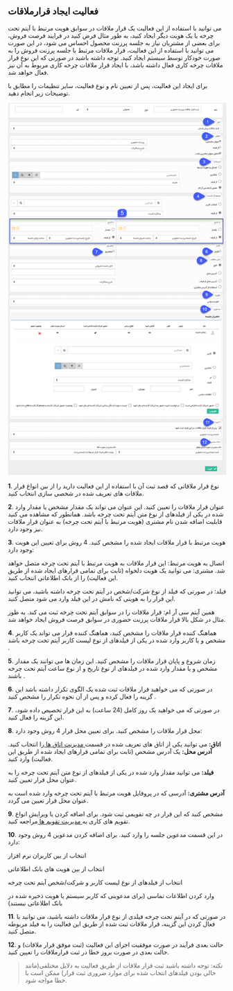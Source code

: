 ﻿##  فعالیت ایجاد قرارملاقات 
 


می توانید با استفاده از این فعالیت یک قرار ملاقات در سوابق هویت مرتبط با آیتم تحت چرخه یا یک هویت دیگر ایجاد کنید، به طور مثال فرض کنید در فرایند فرصت فروش، برای بعضی از مشتریان نیاز به جلسه پرزنت محصول احساس می شود، در این صورت می توانید با استفاده از این فعالیت، قرار ملاقات مرتبط با جلسه پرزنت فروش را به صورت خودکار توسط سیستم ایجاد کنید. توجه داشته باشید در صورتی که این نوع قرار ملاقات چرخه کاری فعال داشته باشد، با ایجاد قرار ملاقات چرخه کاری مربوط به آن نیز فعال خواهد شد.

  برای ایجاد این فعالیت، پس از تعیین نام و نوع فعالیت، سایر تنظیمات را مطابق با توضیحات زیر انجام دهید.
  
  ![](SetMeeting.png)
  
**1**. نوع قرار ملاقاتی که قصد ثبت آن با استفاده از این فعالیت دارید را از بین انواع قرار ملاقات های تعریف شده در شخصی سازی انتخاب کنید.

**2**. عنوان قرار ملاقات را تعیین کنید. این عنوان می تواند یک مقدار مشخص یا مقدار وارد شده در یکی از فیلدهای از نوع متن آیتم تحت چرخه باشد. همانطور که مشاهده می کنید قابلیت اضافه شدن نام مشتری (هویت مرتبط با آیتم تحت چرخه) به عنوان قرار ملاقات نیز وجود دارد.

**3**. هویت مرتبط با قرار ملاقات ایجاد شده را مشخص کنید. 4 روش برای تعیین این هویت وجود دارد:

اتصال به هویت مرتبط: این قرار ملاقات به هویت مرتبط با آیتم تحت چرخه متصل خواهد شد.
مشتری: می توانید یک هویت دلخواه (ثابت برای تمامی قرارهای ایجاد شده از طریق این فعالیت) را از بانک اطلاعاتی انتخاب کنید.

فیلد: در صورتی که فیلد از نوع شرکت/شخص در آیتم تحت چرخه داشته باشید، می توانید این قرار را به هویتی که نامش در این فیلد وارد می شود متصل کنید.

همین آیتم سی آر ام: قرار ملاقات را در سوابق آیتم تحت چرخه ثبت می کند. به طور مثال در شکل بالا قرار ملاقات پرزنت حضوری در سوابق فرصت فروش ایجاد خواهد شد.

**4**. هماهنگ کننده قرار ملاقات را مشخص کنید، هماهنگ کننده قرار می تواند یک کاربر مشخص و یا کاربر وارد شده در یکی از فیلدهای از نوع لیست کاربر آیتم تحت چرخه باشد .

**5**. زمان شروع و پایان قرار ملاقات را مشخص کنید. این زمان ها می توانند یک مقدار مشخص و یا مقدار وارد شده در فیلدهای از نوع تاریخ و از نوع ساعت آیتم تحت چرخه باشند .

**6**. در صورتی که می خواهید قرار ملاقات ثبت شده یک الگوی تکرار داشته باشد این گزینه را فعال کرده و پس از آن نحوه تکرار را مشخص کنید .

**7**. در صورتی که می خواهید یک روز کامل (24 ساعت) به این قرار تخصیص داده شود، این گزینه را فعال کنید.

**8**. محل قرار ملاقات را مشخص کنید. برای تعیین محل قرار 4 روش وجود دارد:

**اتاق:** می توانید یکی از اتاق های تعریف شده در قسمت[ مدیریت اتاق ها ](https://github.com/1stco/PayamGostarDocs/blob/master/help%202.5.4/Basic-Information/Room-management/Room-management.md)را انتخاب کنید.
**آدرس محل:** یک آدرس مشخص (ثابت برای تمامی قرارهای ایجاد شده از طریق این فعالیت) وارد کنید.

**فیلد:** می توانید مقدار وارد شده در یکی از فیلدهای از نوع متن آیتم تحت چرخه را به عنوان محل قرار تعیین کنید.

**آدرس مشتری:** آدرسی که در پروفایل هویت مرتبط با آیتم تحت چرخه وارد شده است به عنوان محل قرار تعیین می گردد.

**9**. مشخص کنید که این قرار در چه تقویمی ثبت شود. برای اضافه کردن یا ویرایش انواع تقویم های کاری به[ مدیریت تقویم ها ](https://github.com/1stco/PayamGostarDocs/blob/master/help%202.5.4/Basic-Information/Calendar-management/Calendar-management.md)مراجعه کنید.

**10**. در این قسمت مدعوین جلسه را وارد کنید. برای اضافه کردن مدعوین 4 روش وجود دارد:

انتخاب از بین کاربران نرم افزار

انتخاب از بین هویت های بانک اطلاعاتی

انتخاب از فیلدهای از نوع لیست کاربر و شرکت/شخص آیتم تحت چرخه

وارد کردن اطلاعات تماسی (برای مدعوینی که کاربر سیستم یا هویت ذخیره شده در بانک اطلاعاتی نیستند)

**11**. در صورتی که در آیتم تحت چرخه فیلدی از نوع قرار ملاقات داشته باشید، می توانید با فعال کردن این گزینه، قرار ملاقات ثبت شده از طریق این فعالیت را به فیلد مربوطه متصل کنید.

**12**. حالت بعدی فرآیند در صورت موفقیت اجرای این فعالیت (ثبت موفق قرار ملاقات) و حالت بعدی در صورت بروز خطا در ثبت قرارملاقات را تعیین کنید.

> نکته: توجه داشته باشید ثبت قرار ملاقات از طریق فعالیت به دلایل مختلفی(مانند خالی بودن فیلدهای انتخاب شده برای موارد ضروری ثبت قرار) ممکن است با خطا مواجه شود.

